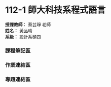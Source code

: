 # **112-1 師大科技系程式語言**  
**授課教師：** 蔡芸琤 老師  
**姓名：** 黃品晴  
**系級：** 設計系碩四


### 課程筆記區

### 作業連結區

### 專題連結區
